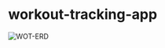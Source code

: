 # workout-tracking-app 

![WOT-ERD](https://user-images.githubusercontent.com/83051118/198830422-09703274-4c05-46b7-b426-fa300416e84e.PNG)
